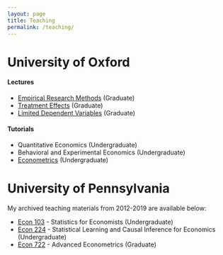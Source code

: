 ```yaml
---
layout: page
title: Teaching
permalink: /teaching/
---
```

<!--- My office hours for the Spring Semester of 2019 will take place on Mondays from 3-4pm and Thursdays from 4-5pm in PCPSE 630. --->

# University of Oxford

#### Lectures
- [Empirical Research Methods](https://empirical-methods.com) (Graduate)
- [Treatment Effects](https://treatment-effects.com) (Graduate)
- [Limited Dependent Variables](https://economictricks.com) (Graduate) 

#### Tutorials
- Quantitative Economics (Undergraduate)
- Behavioral and Experimental Economics (Undergraduate)
- [Econometrics](./pdf/econometrics-tutorials.pdf) (Undergraduate)

<!--#### Thank you DataCamp!
Thanks to [DataCamp](https://www.datacamp.com/) for supporting my teaching by providing my students free access to their excellent online data science tutorials.-->

# University of Pennsylvania
My archived teaching materials from 2012-2019 are available below:
- [Econ 103](http://ditraglia.com/Econ103Public) - Statistics for Economists (Undergraduate)
- [Econ 224](http://ditraglia.com/econ224) - Statistical Learning and Causal Inference for Economics (Undergraduate)
- [Econ 722](http://ditraglia.com/econ722) - Advanced Econometrics (Graduate)

